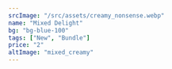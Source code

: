 ```yaml
---
srcImage: "/src/assets/creamy_nonsense.webp"
name: "Mixed Delight"
bg: "bg-blue-100"
tags: ["New", "Bundle"]
price: "2"
altImage: "mixed_creamy"
---
```


